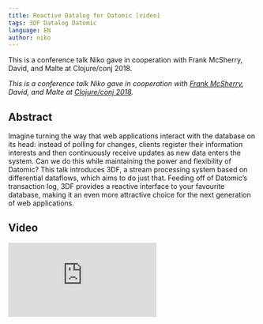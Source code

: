 ```yaml
---
title: Reactive Datalog for Datomic [video]
tags: 3DF Datalog Datomic
language: EN
author: niko
---
```


This is a conference talk Niko gave in cooperation with Frank McSherry, David, and Malte at Clojure/conj 2018.

<!--abstract-->

*This is a conference talk Niko gave in cooperation with [Frank McSherry](http://frankmcsherry.org/), David, and Malte at [Clojure/conj 2018](http://2018.clojure-conj.org).*

## Abstract

Imagine turning the way that web applications interact with the database on its head: instead of polling for changes, clients register their information interests and then continuously receive updates as new data enters the system. Can we do this while maintaining the power and flexibility of Datomic? This talk introduces 3DF, a stream processing system based on differential dataflows, which aims to do just that. Feeding off of Datomic’s transaction log, 3DF provides a reactive interface to your favourite database, making it an even more attractive choice for the next generation of web applications.

## Video

<iframe src="https://www.youtube.com/embed/ZgqFlowyfTA" frameborder="0" allow="accelerometer; autoplay; encrypted-media; gyroscope; picture-in-picture" allowfullscreen></iframe>
